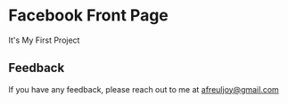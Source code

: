 
# Facebook Front Page 

It's My First Project 


## Feedback

If you have any feedback, please reach out to me at afreuljoy@gmail.com

  